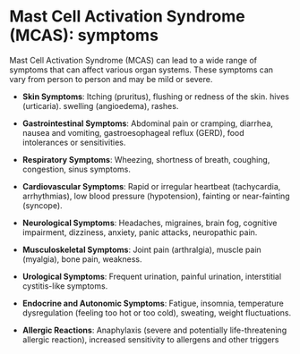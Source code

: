[//]: # (
source: gpt-3 + jph editing
tags: symptoms
)

# Mast Cell Activation Syndrome (MCAS): symptoms

Mast Cell Activation Syndrome (MCAS) can lead to a wide range of symptoms that can affect various organ systems. These symptoms can vary from person to person and may be mild or severe.

* **Skin Symptoms**: Itching (pruritus), flushing or redness of the skin. hives (urticaria). swelling (angioedema), rashes.

* **Gastrointestinal Symptoms**: Abdominal pain or cramping, diarrhea, nausea and vomiting, gastroesophageal reflux (GERD), food intolerances or sensitivities.

* **Respiratory Symptoms**: Wheezing, shortness of breath, coughing, congestion, sinus symptoms.

* **Cardiovascular Symptoms**: Rapid or irregular heartbeat (tachycardia, arrhythmias), low blood pressure (hypotension), fainting or near-fainting (syncope).

* **Neurological Symptoms**: Headaches, migraines, brain fog, cognitive impairment, dizziness, anxiety, panic attacks, neuropathic pain.

* **Musculoskeletal Symptoms**: Joint pain (arthralgia), muscle pain (myalgia), bone pain, weakness.

* **Urological Symptoms**: Frequent urination, painful urination, interstitial cystitis-like symptoms.

* **Endocrine and Autonomic Symptoms**: Fatigue, insomnia, temperature dysregulation (feeling too hot or too cold), sweating, weight fluctuations.

* **Allergic Reactions**: Anaphylaxis (severe and potentially life-threatening allergic reaction), increased sensitivity to allergens and other triggers
